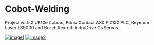 # Cobot-Welding

Project with 2 UR10e Cobots, Pönix Contact AXC F 2152 PLC, Keyence Laser LS9000 and Bosch Rexroth IndraDrive Cs Servos.

[![image1](https://github.com/augustohernandez/low-power-comm-module/blob/main/images/cobots2.png)](https://github.com/augustohernandez/Cobot-Welding/blob/main/images/cobots2.png)
[
![image2](https://github.com/augustohernandez/low-power-comm-module/blob/main/images/Anlage.png)](https://github.com/augustohernandez/Cobot-Welding/blob/main/images/Anlage.png)
